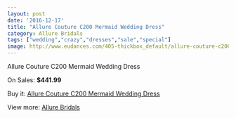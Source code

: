 ```yaml
---
layout: post
date: '2016-12-17'
title: "Allure Couture C200 Mermaid Wedding Dress"
category: Allure Bridals
tags: ["wedding","crazy","dresses","sale","special"]
image: http://www.eudances.com/405-thickbox_default/allure-couture-c200-mermaid-wedding-dress.jpg
---
```

Allure Couture C200 Mermaid Wedding Dress

On Sales: **$441.99**
<a href="https://www.eudances.com/en/allure-bridals/125-allure-couture-c200-mermaid-wedding-dress.html"><amp-img layout="responsive" width="600" height="600" src="//www.eudances.com/405-thickbox_default/allure-couture-c200-mermaid-wedding-dress.jpg" alt="Allure Couture C200 Mermaid Wedding Dress 0" /></a>
<a href="https://www.eudances.com/en/allure-bridals/125-allure-couture-c200-mermaid-wedding-dress.html"><amp-img layout="responsive" width="600" height="600" src="//www.eudances.com/406-thickbox_default/allure-couture-c200-mermaid-wedding-dress.jpg" alt="Allure Couture C200 Mermaid Wedding Dress 1" /></a>
<a href="https://www.eudances.com/en/allure-bridals/125-allure-couture-c200-mermaid-wedding-dress.html"><amp-img layout="responsive" width="600" height="600" src="//www.eudances.com/407-thickbox_default/allure-couture-c200-mermaid-wedding-dress.jpg" alt="Allure Couture C200 Mermaid Wedding Dress 2" /></a>
<a href="https://www.eudances.com/en/allure-bridals/125-allure-couture-c200-mermaid-wedding-dress.html"><amp-img layout="responsive" width="600" height="600" src="//www.eudances.com/408-thickbox_default/allure-couture-c200-mermaid-wedding-dress.jpg" alt="Allure Couture C200 Mermaid Wedding Dress 3" /></a>

Buy it: [Allure Couture C200 Mermaid Wedding Dress](https://www.eudances.com/en/allure-bridals/125-allure-couture-c200-mermaid-wedding-dress.html "Allure Couture C200 Mermaid Wedding Dress")

View more: [Allure Bridals](https://www.eudances.com/en/2-allure-bridals "Allure Bridals")